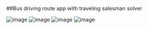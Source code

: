 ##Bus driving route app with traveling salesman solver

![image](https://github.com/user-attachments/assets/63a1d440-ea4e-49ab-805c-fb41bea7ef4b)
![image](https://github.com/user-attachments/assets/e5b68cc2-3da1-4a49-9f86-90b9f99118a8)
![image](https://github.com/user-attachments/assets/851cb4ce-c4d4-425f-b16e-449a21ade5d6)
![image](https://github.com/user-attachments/assets/95494071-1cac-430c-bc9c-2e78d8b7cf45)
